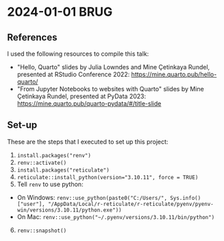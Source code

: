 # 2024-01-01 BRUG

## References

I used the following resources to compile this talk:

- "Hello, Quarto" slides by Julia Lowndes and Mine Çetinkaya Rundel, presented at RStudio Conference 2022: https://mine.quarto.pub/hello-quarto/
- "From Jupyter Notebooks to websites with Quarto" slides by Mine Çetinkaya Rundel, presented at PyData 2023: https://mine.quarto.pub/quarto-pydata/#/title-slide


## Set-up

These are the steps that I executed to set up this project:

1. `install.packages("renv")`
2. `renv::activate()`
3. `install.packages("reticulate")`
4. `reticulate::install_python(version="3.10.11", force = TRUE)`
5. Tell `renv` to use python: 
 - On Windows: `renv::use_python(paste0("C:/Users/", Sys.info()["user"], "/AppData/Local/r-reticulate/r-reticulate/pyenv/pyenv-win/versions/3.10.11/python.exe"))`
 - On Mac: `renv::use_python("~/.pyenv/versions/3.10.11/bin/python")`
6. `renv::snapshot()`
